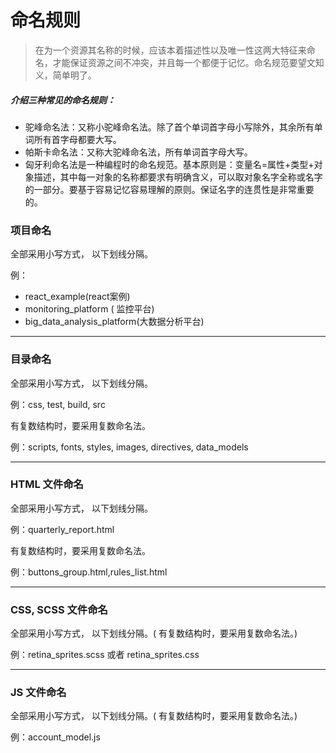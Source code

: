 # 命名规则



> 在为一个资源其名称的时候，应该本着描述性以及唯一性这两大特征来命名，才能保证资源之间不冲突，并且每一个都便于记忆。命名规范要望文知义，简单明了。



##### 介绍三种常见的命名规则：

* 驼峰命名法：又称小驼峰命名法。除了首个单词首字母小写除外，其余所有单词所有首字母都要大写。
* 帕斯卡命名法：又称大驼峰命名法，所有单词首字母大写。
* 匈牙利命名法是一种编程时的命名规范。基本原则是：变量名=属性+类型+对象描述，其中每一对象的名称都要求有明确含义，可以取对象名字全称或名字的一部分。要基于容易记忆容易理解的原则。保证名字的连贯性是非常重要的。



### 项目命名

全部采用小写方式， 以下划线分隔。

例：

* react\_example\(react案例\)
* monitoring\_platform \( 监控平台\)
* big\_data\_analysis\_platform\(大数据分析平台\)

---

### 目录命名

全部采用小写方式， 以下划线分隔。

例：css, test, build, src

有复数结构时，要采用复数命名法。

例：scripts, fonts, styles, images, directives, data\_models

---

### HTML 文件命名

全部采用小写方式， 以下划线分隔。

例：quarterly\_report.html

有复数结构时，要采用复数命名法。

例：buttons\_group.html,rules\_list.html

---

### CSS, SCSS 文件命名

全部采用小写方式， 以下划线分隔。\( 有复数结构时，要采用复数命名法。\)

例：retina\_sprites.scss 或者 retina\_sprites.css

---

### JS 文件命名

全部采用小写方式， 以下划线分隔。\( 有复数结构时，要采用复数命名法。\)

例：account\_model.js

